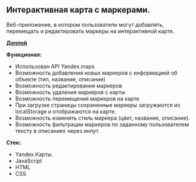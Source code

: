 ## Интерактивная карта с маркерами.

Веб-приложение, в котором пользователи могут добавлять, перемещать и редактировать маркеры на интерактивной карте. 

**[Деплой](https://marerma-pins.netlify.app/)**

**Функционал:**
- Использован API Yandex.maps
- Возможность добавления новых маркеров с информацией об объекте (тип, название, описание)
- Возможность редактирования маркеров
- Возможность удаления маркеров с карты
- Возможность перемещения маркеров на карте
- При загрузке страницы сохраненные маркеры загружаются из localStorage и отображаются на карте.
- Возможность изменять стиль маркера (цвет, название, описание).
- Возможность фильтрации маркеров по заданному пользователем тексту в описаниях через инпут.

**Стек:**
 - Yandex.Карты.
 - JavaScript
 - HTML
 - CSS

